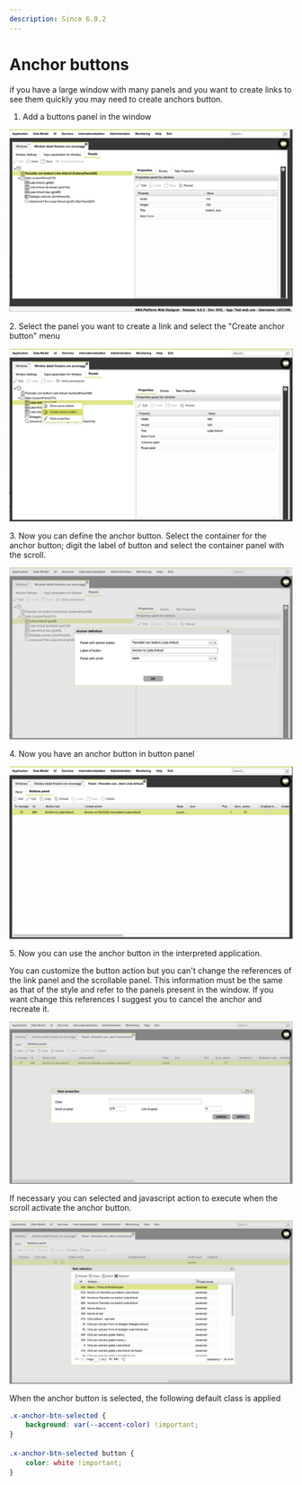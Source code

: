 ```yaml
---
description: Since 6.0.2
---
```


# Anchor buttons

if you have a large window with many panels and you want to create links to see them quickly you may need to create anchors button.

1. Add a buttons panel in the window

![](<.gitbook/assets/image (19).png>)

2\. Select the panel you want to create a link and select the "Create anchor button" menu&#x20;

![](<.gitbook/assets/image (11).png>)

3\. Now you can define the anchor button. Select the container for the anchor button; digit the label of button and select the container panel with the scroll.&#x20;

![](<.gitbook/assets/image (12).png>)

4\. Now you have an anchor button in button panel&#x20;

![](<.gitbook/assets/image (16).png>)

5\. Now you can use the anchor button in the interpreted application.



You can customize the button action but you can't change the references of the link panel and the scrollable panel. This information must be the same as that of the style and refer to the panels present in the window. If you want change this references I suggest you to cancel the anchor and recreate it.

![](<.gitbook/assets/image (13).png>)

If necessary you can selected and javascript action to execute when the scroll activate the anchor button.

![](<.gitbook/assets/image (17).png>)

When the anchor button is selected, the following default class is applied

```css
.x-anchor-btn-selected {
	background: var(--accent-color) !important;
}

.x-anchor-btn-selected button {
	color: white !important;
}
```
